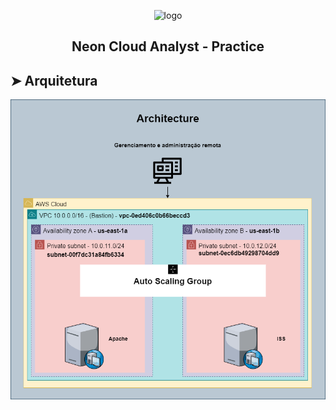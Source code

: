 <p align="center">
  <img alt="logo" src="https://www.foregon.com/blog/wp-content/uploads/2019/03/banco-neon-confiavel.jpg" width="550px" float="center"/>
</p>

<h2 align="center">
  Neon Cloud Analyst - Practice
</h2>

## ➤ Arquitetura

<p align="center">
  <img alt="architecture" src="./assets/Neon Practice Exam.png" width="550px" float="center"/>
</p>
